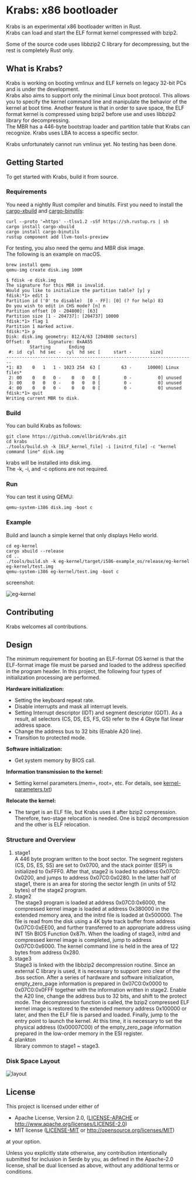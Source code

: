 # Krabs: x86 bootloader 
Krabs is an experimental x86 bootloader written in Rust.  
Krabs can load and start the ELF format kernel compressed with bzip2.

Some of the source code uses libbzip2 C library for decompressing, but the rest is completely Rust only.

## What is Krabs?
Krabs is working on booting vmlinux and ELF kernels on legacy 32-bit PCs and is under the development.  
Krabs also aims to support only the minimal Linux boot protocol. This allows you to specify the kernel command line and manipulate the behavior of the kernel at boot time.
Another feature is that in order to save space, the ELF format kernel is compressed using bzip2 before use and uses libbzip2 library for decompressing.  
The MBR has a 446-byte bootstrap loader and partition table that Krabs can recognize. Krabs uses LBA to access a specific sector.

Krabs unfortunately cannot run vmlinux yet. No testing has been done.

## Getting Started
To get started with Krabs, build it from source.

### Requirements
You need a nightly Rust compiler and binutils. First you need to install the [cargo-xbuild](https://github.com/rust-osdev/cargo-xbuild) and [cargo-binutils](https://github.com/rust-embedded/cargo-binutils):

```shell
curl --proto '=https' --tlsv1.2 -sSf https://sh.rustup.rs | sh
cargo install cargo-xbuild 
cargo install cargo-binutils
rustup component add llvm-tools-preview
```

For testing, you also need the qemu and MBR disk image.  
The following is an example on macOS.

```shell
brew install qemu
qemu-img create disk.img 100M
```

```shell
$ fdisk -e disk.img
The signature for this MBR is invalid.
Would you like to initialize the partition table? [y] y
fdisk:*1> edit 1   
Partition id ('0' to disable)  [0 - FF]: [0] (? for help) 83
Do you wish to edit in CHS mode? [n] n
Partition offset [0 - 204800]: [63] 
Partition size [1 - 204737]: [204737] 10000
fdisk:*1> flag 1
Partition 1 marked active.
fdisk:*1> p
Disk: disk.img geometry: 812/4/63 [204800 sectors]
Offset: 0       Signature: 0xAA55
         Starting       Ending
 #: id  cyl  hd sec -  cyl  hd sec [     start -       size]
------------------------------------------------------------------------
*1: 83    0   1   1 - 1023 254  63 [        63 -      10000] Linux files*
 2: 00    0   0   0 -    0   0   0 [         0 -          0] unused      
 3: 00    0   0   0 -    0   0   0 [         0 -          0] unused      
 4: 00    0   0   0 -    0   0   0 [         0 -          0] unused      
fdisk:*1> quit
Writing current MBR to disk.
```

### Build
You can build Krabs as follows:

```shell
git clone https://github.com/ellbrid/krabs.git
cd krabs
./tools/build.sh -k [ELF_kernel_file] -i [initrd_file] -c "kernel command line" disk.img
```

krabs will be installed into disk.img.   
The -k, -i, and -c options are not required.

### Run
You can test it using QEMU:  

```shell
qemu-system-i386 disk.img -boot c
```

### Example
Build and launch a simple kernel that only displays Hello world.

```shell
cd eg-kernel
cargo xbuild --release
cd ..
./tools/build.sh -k eg-kernel/target/i586-example_os/release/eg-kernel eg-kernel/test.img 
qemu-system-i386 eg-kernel/test.img -boot c
```

screenshot:

![eg-kernel](docs/images/eg-kernel.png)

## Contributing
Krabs welcomes all contributions.

## Design
The minimum requirement for booting an ELF-format OS kernel is that the ELF-format image file must be parsed and loaded to the address specified in the program header.
In this project, the following four types of initialization processing are performed.

**Hardware initialization:**
* Setting the keyboard repeat rate.
* Disable interrupts and mask all interrupt levels.
* Setting Interrupt descriptor (IDT) and segment descriptor (GDT). As a result, all selectors (CS, DS, ES, FS, GS) refer to the 4 Gbyte flat linear address space.
* Change the address bus to 32 bits (Enable A20 line).
* Transition to protected mode.

**Software initialization:**
* Get system memory by BIOS call.

**Information transmission to the kernel:**
* Setting kernel parameters.(mem=, root=, etc. For details, see [kernel-parameters.txt](https://github.com/torvalds/linux/blob/master/Documentation/admin-guide/kernel-parameters.txt))

**Relocate the kernel:**
* The target is an ELF file, but Krabs uses it after bzip2 compression. Therefore, two-stage relocation is needed. One is bzip2 decompression and the other is ELF relocation.

### Structure and Overview
1. stage1  
A 446 byte program written to the boot sector. The segment registers (CS, DS, ES, SS) are set to 0x0700, and the stack pointer (ESP) is initialized to 0xFFF0. After that, stage2 is loaded to address 0x07C0: 0x0200, and jumps to address 0x07C0:0x0280. In the latter half of stage1, there is an area for storing the sector length (in units of 512 bytes) of the stage2 program.
2. stage2  
The stage3 program is loaded at address 0x07C0:0x6000, the compressed kernel image is loaded at address 0x380000 in the extended memory area, and the initrd file is loaded at 0x500000. The file is read from the disk using a 4K byte track buffer from address 0x07C0:0xEE00, and further transferred to an appropriate address using INT 15h BIOS Function 0x87h. When the loading of stage3, initrd and compressed kernel image is completed, jump to address 0x07C0:0x6000.
The kernel command line is held in the area of 122 bytes from address 0x280.
3. stage3  
Stage3 is linked with the libbzip2 decompression routine. Since an external C library is used, it is necessary to support zero clear of the .bss section. After a series of hardware and software initialization, empty_zero_page information is prepared in 0x07C0:0x0000 to 0x07C0:0x0FFF together with the information written in stage2. Enable the A20 line, change the address bus to 32 bits, and shift to the protect mode. The decompression function is called, the bzip2 compressed ELF kernel image is restored to the extended memory address 0x100000 or later, and then the ELF file is parsed and loaded. Finally, jump to the entry point to launch the kernel. At this time, it is necessary to set the physical address (0x00007C00) of the empty_zero_page information prepared in the low-order memory in the ESI register.
4. plankton  
library common to stage1 ~ stage3.

### Disk Space Layout

![layout](docs/images/layout.png)

## License

This project is licensed under either of

* Apache License, Version 2.0, ([LICENSE-APACHE](LICENSE-APACHE) or
   http://www.apache.org/licenses/LICENSE-2.0)
* MIT license ([LICENSE-MIT](LICENSE-MIT) or
   http://opensource.org/licenses/MIT)

at your option.

Unless you explicitly state otherwise, any contribution intentionally submitted
for inclusion in Serde by you, as defined in the Apache-2.0 license, shall be
dual licensed as above, without any additional terms or conditions.


